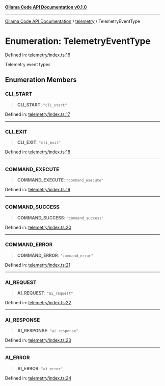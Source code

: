 [**Ollama Code API Documentation v0.1.0**](../../README.md)

***

[Ollama Code API Documentation](../../modules.md) / [telemetry](../README.md) / TelemetryEventType

# Enumeration: TelemetryEventType

Defined in: [telemetry/index.ts:16](https://github.com/erichchampion/ollama-code/blob/183876b4797e673d6e7563c8838e3394af95f5a5/ollama-code/src/telemetry/index.ts#L16)

Telemetry event types

## Enumeration Members

### CLI\_START

> **CLI\_START**: `"cli_start"`

Defined in: [telemetry/index.ts:17](https://github.com/erichchampion/ollama-code/blob/183876b4797e673d6e7563c8838e3394af95f5a5/ollama-code/src/telemetry/index.ts#L17)

***

### CLI\_EXIT

> **CLI\_EXIT**: `"cli_exit"`

Defined in: [telemetry/index.ts:18](https://github.com/erichchampion/ollama-code/blob/183876b4797e673d6e7563c8838e3394af95f5a5/ollama-code/src/telemetry/index.ts#L18)

***

### COMMAND\_EXECUTE

> **COMMAND\_EXECUTE**: `"command_execute"`

Defined in: [telemetry/index.ts:19](https://github.com/erichchampion/ollama-code/blob/183876b4797e673d6e7563c8838e3394af95f5a5/ollama-code/src/telemetry/index.ts#L19)

***

### COMMAND\_SUCCESS

> **COMMAND\_SUCCESS**: `"command_success"`

Defined in: [telemetry/index.ts:20](https://github.com/erichchampion/ollama-code/blob/183876b4797e673d6e7563c8838e3394af95f5a5/ollama-code/src/telemetry/index.ts#L20)

***

### COMMAND\_ERROR

> **COMMAND\_ERROR**: `"command_error"`

Defined in: [telemetry/index.ts:21](https://github.com/erichchampion/ollama-code/blob/183876b4797e673d6e7563c8838e3394af95f5a5/ollama-code/src/telemetry/index.ts#L21)

***

### AI\_REQUEST

> **AI\_REQUEST**: `"ai_request"`

Defined in: [telemetry/index.ts:22](https://github.com/erichchampion/ollama-code/blob/183876b4797e673d6e7563c8838e3394af95f5a5/ollama-code/src/telemetry/index.ts#L22)

***

### AI\_RESPONSE

> **AI\_RESPONSE**: `"ai_response"`

Defined in: [telemetry/index.ts:23](https://github.com/erichchampion/ollama-code/blob/183876b4797e673d6e7563c8838e3394af95f5a5/ollama-code/src/telemetry/index.ts#L23)

***

### AI\_ERROR

> **AI\_ERROR**: `"ai_error"`

Defined in: [telemetry/index.ts:24](https://github.com/erichchampion/ollama-code/blob/183876b4797e673d6e7563c8838e3394af95f5a5/ollama-code/src/telemetry/index.ts#L24)
